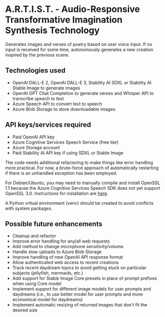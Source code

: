 # A.R.T.I.S.T. - Audio-Responsive Transformative Imagination Synthesis Technology

Generates images and verses of poetry based on user voice input. If no input is
received for some time, autonomously generates a new creation inspired by the
previous scene.

## Technologies used
- OpenAI DALL-E 2, OpenAI DALL-E 3, Stability AI SDXL or Stability AI Stable Image to generate images
- OpenAI GPT Chat Completion to generate verses and Whisper API to
transcribe speech to text
- Azure Speech API to convert text to speech
- Azure Blob Storage to store downloadable images.

## API keys/services required
- Paid OpenAI API key
- Azure Cognitive Services Speech Service (free tier)
- Azure Storage account
- Paid Stability AI API key if using SDXL or Stable Image

The code needs additional refactoring to make things like error handling more
practical. For now, a brute-force approach of automatically restarting if there is 
an unhandled exception has been employed.

For Debian/Ubuntu, you may need to manually compile and install OpenSSL 1.1 because
the Azure Cognitive Services Speech SDK does not yet support OpenSSL 3.0. Instructions
for installation are [here](https://learn.microsoft.com/en-us/azure/ai-services/speech-service/quickstarts/setup-platform?tabs=linux%2Cubuntu%2Cdotnetcli%2Cdotnet%2Cjre%2Cmaven%2Cnodejs%2Cmac%2Cpypi&pivots=programming-language-python).

A Python vritual environment (venv) should be created to avoid conflicts with system packages.

## Possible future enhancements
- Cleanup and refactor
- Improve error handling for any/all web requests
- Add method to change microphone sensitivity/volume
- Handle slow uploads to Azure Blob Storage
- Improve handling of new OpenAI API response format
- Allow authenticated web access to recent creations
- Track recent daydream topics to avoid getting stuck on particular subjects (jellyfish, mermaids, etc.)
- Add support for Stable Image Core presets in place of prompt prefixes when using Core model
- Implement support for different image models for user prompts and daydreams (i.e., to use better model
for user prompts and more economical model for daydreams)
- Implement automatic resizing of returned images that don't fit the desired size
